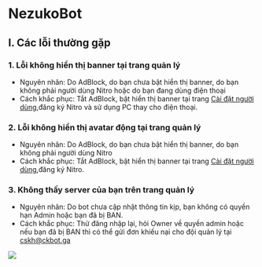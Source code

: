# NezukoBot

## I. Các lỗi thường gặp
### 1. Lỗi không hiển thị banner tại trang quản lý
- Nguyên nhân: Do AdBlock, do bạn chưa bật hiển thị banner, do bạn không phải người dùng Nitro hoặc do bạn đang dùng điện thoại
- Cách khắc phục: Tắt AdBlock, bật hiển thị banner tại trang [Cài đặt người dùng](https://manage.nezukobot.tk/user_settings.php),đăng ký Nitro và sử dụng PC thay cho điện thoại.
### 2. Lỗi không hiển thị avatar động tại trang quản lý
- Nguyên nhân: Do AdBlock, do bạn chưa bật hiển thị banner, do bạn không phải người dùng Nitro
- Cách khắc phục: Tắt AdBlock, bật hiển thị banner tại trang [Cài đặt người dùng](https://manage.nezukobot.tk/user_settings.php),đăng ký Nitro.
### 3. Không thấy server của bạn trên trang quản lý
- Nguyên nhân: Do bot chưa cập nhật thông tin kịp, bạn không có quyền hạn Admin hoặc bạn đã bị BAN.
- Cách khắc phục: Thử đăng nhập lại, hỏi Owner về quyền admin hoặc nếu bạn đã bị BAN thì có thể gửi đơn khiếu nại cho đội quản lý tại cskh@ckbot.ga
<img src="https://cdn.discordapp.com/attachments/774241371534917665/867324328676425728/unknown.png">

